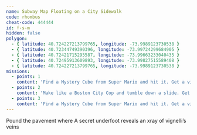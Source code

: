 ```yaml
---
name: Subway Map Floating on a City Sidewalk
code: rhombus
cheat-code: 444444
id: f-s-m
hidden: false
polygon:
  - { latitude: 40.724227213799765, longitude: -73.9989123730538 }
  - { latitude: 40.72344749390396, longitude: -73.99724299684905 }
  - { latitude: 40.72421715295587, longitude: -73.99663233040435 }
  - { latitude: 40.72495913609893, longitude: -73.99827515589408 }
  - { latitude: 40.724227213799765, longitude: -73.9989123730538 }
missions:
  - points: 1
    content: 'Find a Mystery Cube from Super Mario and hit it. Get a video for a power up of 2 stars.'
  - points: 2
    content: 'Make like a Boston City Cop and tumble down a slide. Get the scene on video for 3 points.'
  - points: 3
    content: 'Find a Mystery Cube from Super Mario and hit it. Get a video for a power up of 2 stars.'
---
```


Pound the pavement where A secret underfoot reveals an xray of vignelli’s veins